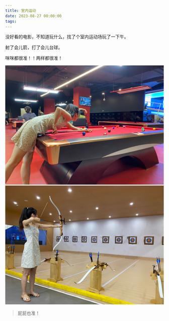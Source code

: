 ```yaml
---
title: 室内运动
date: 2023-08-27 00:00:00
tags:
---
```


没好看的电影，不知道玩什么，找了个室内运动场玩了一下午。

射了会儿箭，打了会儿台球。

咪咪都很准！！两样都很准！

![](/images/pool-min.jpg)
![](/images/shooting-min.jpg)

> 屁屁也准！